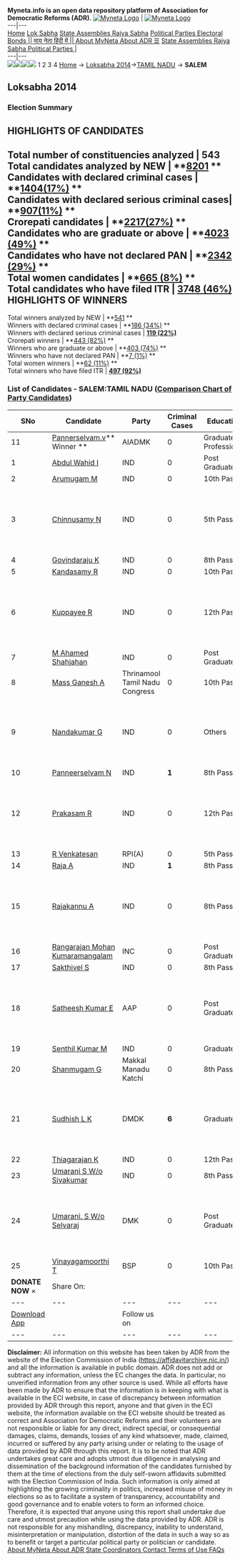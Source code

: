 **Myneta.info is an open data repository platform of Association for Democratic Reforms (ADR).**
[![Myneta Logo](https://www.myneta.info/lib/img/myneta-logo.png)](https://www.myneta.info/) | [![Myneta Logo](https://www.myneta.info/lib/img/adr-logo.png)](https://adrindia.org)  
---|---  
[Home](https://www.myneta.info/) [Lok Sabha](https://www.myneta.info/#ls "Lok Sabha") [ State Assemblies ](https://www.myneta.info/#sa "State Assemblies") [Rajya Sabha](https://www.myneta.info/#rs "Rajya Sabha") [Political Parties ](https://www.myneta.info/party "Political Parties") [ Electoral Bonds ](https://www.myneta.info/electoral_bonds "Electoral Bonds") [ || माय नेता हिंदी में || ](https://translate.google.co.in/translate?prev=hp&hl=en&js=y&u=www.myneta.info&sl=en&tl=hi&history_state0=) [ About MyNeta ](https://adrindia.org/content/about-myneta) [ About ADR ](https://adrindia.org/about-adr/who-we-are) [☰](javascript:void\(0\))
[ State Assemblies ](https://www.myneta.info/#sa "State Assemblies") [ Rajya Sabha ](https://www.myneta.info/#rs "Rajya Sabha") [ Political Parties ](https://www.myneta.info/party "Political Parties")
|   
---|---  
![](https://www.myneta.info/lib/img/banner/banner-1.png)![](https://www.myneta.info/lib/img/banner/banner-2.png)![](https://www.myneta.info/lib/img/banner/banner-3.png)![](https://www.myneta.info/lib/img/banner/banner-4.png)
1  2  3  4 
[Home](https://www.myneta.info/) → [Loksabha 2014](https://www.myneta.info/ls2014/)→[TAMIL NADU](https://www.myneta.info/ls2014/index.php?action=show_constituencies&state_id=22) → **SALEM**
### 
## Loksabha 2014
###  Election Summary 
HIGHLIGHTS OF CANDIDATES  
---  
Total number of constituencies analyzed |  543   
Total candidates analyzed by NEW | **[8201](https://www.myneta.info/ls2014/index.php?action=summary&subAction=candidates_analyzed&sort=candidate#summary) **  
Candidates with declared criminal cases | **[1404(17%)](https://www.myneta.info/ls2014/index.php?action=summary&subAction=crime&sort=candidate#summary) **  
Candidates with declared serious criminal cases| **[907(11%)](https://www.myneta.info/ls2014/index.php?action=summary&subAction=serious_crime&sort=candidate#summary) **  
Crorepati candidates | **[2217(27%)](https://www.myneta.info/ls2014/index.php?action=summary&subAction=crorepati&sort=candidate#summary) **  
Candidates who are graduate or above | **[4023 (49%)](https://www.myneta.info/ls2014/index.php?action=summary&subAction=education&sort=candidate#summary) **  
Candidates who have not declared PAN | **[2342 (29%)](https://www.myneta.info/ls2014/index.php?action=summary&subAction=without_pan&sort=candidate#summary) **  
Total women candidates | **[665 (8%)](https://www.myneta.info/ls2014/index.php?action=summary&subAction=women_candidate&sort=candidate#summary) **  
Total candidates who have filed ITR | [**3748 (46%)**](https://www.myneta.info/ls2014/index.php?action=summary&subAction=filed_itr&sort=candidate#summary)  
HIGHLIGHTS OF WINNERS  
---  
Total winners analyzed by NEW | **[541](https://www.myneta.info/ls2014/index.php?action=summary&subAction=winner_analyzed&sort=candidate#summary) **  
Winners with declared criminal cases | **[186 (34%)](https://www.myneta.info/ls2014/index.php?action=summary&subAction=winner_crime&sort=candidate#summary) **  
Winners with declared serious criminal cases | **[119 (22%)](https://www.myneta.info/ls2014/index.php?action=summary&subAction=winner_serious_crime&sort=candidate#summary)**  
Crorepati winners | **[443 (82%)](https://www.myneta.info/ls2014/index.php?action=summary&subAction=winner_crorepati&sort=candidate#summary) **  
Winners who are graduate or above | **[403 (74%)](https://www.myneta.info/ls2014/index.php?action=summary&subAction=winner_education&sort=candidate#summary) **  
Winners who have not declared PAN | **[7 (1%)](https://www.myneta.info/ls2014/index.php?action=summary&subAction=winner_without_pan&sort=candidate#summary) **  
Total women winners | **[62 (11%)](https://www.myneta.info/ls2014/index.php?action=summary&subAction=winner_women&sort=candidate#summary) **  
Total winners who have filed ITR | [**497 (92%)**](https://www.myneta.info/ls2014/index.php?action=summary&subAction=winner_filed_itr&sort=candidate#summary)  
### List of Candidates - SALEM:TAMIL NADU ([Comparison Chart of Party Candidates](https://www.myneta.info/ls2014/comparisonchart.php?constituency_id=487))
SNo | Candidate| Party| Criminal Cases| Education| Age| Total Assets| Liabilities  
---|---|---|---|---|---|---|---  
11  | [Pannerselvam.v](https://www.myneta.info/ls2014/candidate.php?candidate_id=3938)** Winner ** | AIADMK | 0 | Graduate Professional| 55 | Rs 3,22,68,097 ~ 3 Crore+ | Rs 2,53,282 ~ 2 Lacs+  
1  | [Abdul Wahid I](https://www.myneta.info/ls2014/candidate.php?candidate_id=4290) | IND | 0 | Post Graduate| 31 | Rs 1,800 ~ 1 Thou+ | Rs 0 ~   
2  | [Arumugam M](https://www.myneta.info/ls2014/candidate.php?candidate_id=5693) | IND | 0 | 10th Pass| 73 | Rs 1,10,75,983 ~ 1 Crore+ | Rs 0 ~   
3  | [Chinnusamy N](https://www.myneta.info/ls2014/candidate.php?candidate_id=7185) | IND | 0 | 5th Pass| 47 | ![](https://myneta.info/image_v2.php?myneta_folder=ls2014&candidate_id=7185&col=ta) | ![](https://myneta.info/image_v2.php?myneta_folder=ls2014&candidate_id=7185&col=lia)  
4  | [Govindaraju K](https://www.myneta.info/ls2014/candidate.php?candidate_id=4295) | IND | 0 | 8th Pass| 37 | Rs 17,45,550 ~ 17 Lacs+ | Rs 78,214 ~ 78 Thou+  
5  | [Kandasamy R](https://www.myneta.info/ls2014/candidate.php?candidate_id=4293) | IND | 0 | 10th Pass| 62 | Rs 31,000 ~ 31 Thou+ | Rs 0 ~   
6  | [Kuppayee R](https://www.myneta.info/ls2014/candidate.php?candidate_id=5695) | IND | 0 | 12th Pass| 35 | ![](https://myneta.info/image_v2.php?myneta_folder=ls2014&candidate_id=5695&col=ta) | ![](https://myneta.info/image_v2.php?myneta_folder=ls2014&candidate_id=5695&col=lia)  
7  | [M Ahamed Shahjahan](https://www.myneta.info/ls2014/candidate.php?candidate_id=3831) | IND | 0 | Post Graduate| 45 | Rs 41,00,000 ~ 41 Lacs+ | Rs 0 ~   
8  | [Mass Ganesh A](https://www.myneta.info/ls2014/candidate.php?candidate_id=5698) | Thrinamool Tamil Nadu Congress | 0 | 10th Pass| 53 | Rs 2,75,100 ~ 2 Lacs+ | Rs 0 ~   
9  | [Nandakumar G](https://www.myneta.info/ls2014/candidate.php?candidate_id=4296) | IND | 0 | Others| 38 | ![](https://myneta.info/image_v2.php?myneta_folder=ls2014&candidate_id=4296&col=ta) | ![](https://myneta.info/image_v2.php?myneta_folder=ls2014&candidate_id=4296&col=lia)  
10  | [Panneerselvam N](https://www.myneta.info/ls2014/candidate.php?candidate_id=5706) | IND | **1** | 8th Pass| 39 | Rs 11,35,000 ~ 11 Lacs+ | Rs 4,25,000 ~ 4 Lacs+  
12  | [Prakasam R](https://www.myneta.info/ls2014/candidate.php?candidate_id=5696) | IND | 0 | 12th Pass| 34 | ![](https://myneta.info/image_v2.php?myneta_folder=ls2014&candidate_id=5696&col=ta) | ![](https://myneta.info/image_v2.php?myneta_folder=ls2014&candidate_id=5696&col=lia)  
13  | [R Venkatesan](https://www.myneta.info/ls2014/candidate.php?candidate_id=3832) | RPI(A) | 0 | 5th Pass| 29 | Rs 1,75,000 ~ 1 Lacs+ | Rs 0 ~   
14  | [Raja A](https://www.myneta.info/ls2014/candidate.php?candidate_id=5704) | IND | **1** | 8th Pass| 47 | Rs 19,71,000 ~ 19 Lacs+ | Rs 0 ~   
15  | [Rajakannu A](https://www.myneta.info/ls2014/candidate.php?candidate_id=5702) | IND | 0 | 8th Pass| 31 | ![](https://myneta.info/image_v2.php?myneta_folder=ls2014&candidate_id=5702&col=ta) | ![](https://myneta.info/image_v2.php?myneta_folder=ls2014&candidate_id=5702&col=lia)  
16  | [Rangarajan Mohan Kumaramangalam](https://www.myneta.info/ls2014/candidate.php?candidate_id=7184) | INC | 0 | Post Graduate| 35 | Rs 24,02,04,511 ~ 24 Crore+ | Rs 2,62,29,574 ~ 2 Crore+  
17  | [Sakthivel S](https://www.myneta.info/ls2014/candidate.php?candidate_id=4294) | IND | 0 | 8th Pass| 45 | Rs 31,00,000 ~ 31 Lacs+ | Rs 0 ~   
18  | [Satheesh Kumar E](https://www.myneta.info/ls2014/candidate.php?candidate_id=4292) | AAP | 0 | Post Graduate| 39 | ![](https://myneta.info/image_v2.php?myneta_folder=ls2014&candidate_id=4292&col=ta) | ![](https://myneta.info/image_v2.php?myneta_folder=ls2014&candidate_id=4292&col=lia)  
19  | [Senthil Kumar M](https://www.myneta.info/ls2014/candidate.php?candidate_id=5701) | IND | 0 | Graduate| 35 | Rs 1,49,900 ~ 1 Lacs+ | Rs 0 ~   
20  | [Shanmugam G](https://www.myneta.info/ls2014/candidate.php?candidate_id=5692) | Makkal Manadu Katchi | 0 | 8th Pass| 44 | Rs 25,000 ~ 25 Thou+ | Rs 0 ~   
21  | [Sudhish L K](https://www.myneta.info/ls2014/candidate.php?candidate_id=7183) | DMDK | **6** | Graduate| 47 | ![](https://myneta.info/image_v2.php?myneta_folder=ls2014&candidate_id=7183&col=ta) | ![](https://myneta.info/image_v2.php?myneta_folder=ls2014&candidate_id=7183&col=lia)  
22  | [Thiagarajan K](https://www.myneta.info/ls2014/candidate.php?candidate_id=5703) | IND | 0 | 12th Pass| 40 | Rs 8,56,000 ~ 8 Lacs+ | Rs 1,00,000 ~ 1 Lacs+  
23  | [Umarani S W/o Sivakumar](https://www.myneta.info/ls2014/candidate.php?candidate_id=5694) | IND | 0 | 8th Pass| 41 | Rs 7,30,000 ~ 7 Lacs+ | Rs 0 ~   
24  | [Umarani. S W/o Selvaraj](https://www.myneta.info/ls2014/candidate.php?candidate_id=3937) | DMK | 0 | Post Graduate| 54 | ![](https://myneta.info/image_v2.php?myneta_folder=ls2014&candidate_id=3937&col=ta) | ![](https://myneta.info/image_v2.php?myneta_folder=ls2014&candidate_id=3937&col=lia)  
25  | [Vinayagamoorthi T](https://www.myneta.info/ls2014/candidate.php?candidate_id=5700) | BSP | 0 | 10th Pass| 39 | Rs 1,97,000 ~ 1 Lacs+ | Rs 0 ~   
|  **DONATE NOW** × |  Share On:  | [](https://api.whatsapp.com/send?text=https%3A%2F%2Fmyneta.info%2Fpunjab2022%2Findex.php%3Faction%3Dshow_constituencies%26state_id%3D19) | [](https://www.facebook.com/sharer/sharer.php?u=https%3A%2F%2Fmyneta.info%2Fpunjab2022%2Findex.php%3Faction%3Dshow_constituencies%26state_id%3D19) | [](https://twitter.com/share?url=https%3A%2F%2Fmyneta.info%2Fpunjab2022%2Findex.php%3Faction%3Dshow_constituencies%26state_id%3D19)  
---|---|---|---|---  
| [ Download App ](https://play.google.com/store/apps/details?id=com.webrosoft.myneta1&pcampaignid=pcampaignidMKT-Other-global-all-co-prtnr-py-PartBadge-Mar2515-1) | [](https://play.google.com/store/apps/details?id=com.webrosoft.myneta1&pcampaignid=pcampaignidMKT-Other-global-all-co-prtnr-py-PartBadge-Mar2515-1) |  Follow us on  | [](https://www.facebook.com/adrindia.org/) | [](https://twitter.com/adrspeaks) | [](https://groups.google.com/g/national-election-watch?hl=en&pli=1) | [](https://www.instagram.com/adrspeaks/) | [](https://www.youtube.com/user/adrspeaks) | [](https://sharechat.com/profile/adrspeaks)  
---|---|---|---|---|---|---|---|---  
**Disclaimer:** All information on this website has been taken by ADR from the website of the Election Commission of India (https://affidavitarchive.nic.in/) and all the information is available in public domain. ADR does not add or subtract any information, unless the EC changes the data. In particular, no unverified information from any other source is used. While all efforts have been made by ADR to ensure that the information is in keeping with what is available in the ECI website, in case of discrepancy between information provided by ADR through this report, anyone and that given in the ECI website, the information available on the ECI website should be treated as correct and Association for Democratic Reforms and their volunteers are not responsible or liable for any direct, indirect special, or consequential damages, claims, demands, losses of any kind whatsoever, made, claimed, incurred or suffered by any party arising under or relating to the usage of data provided by ADR through this report. It is to be noted that ADR undertakes great care and adopts utmost due diligence in analysing and dissemination of the background information of the candidates furnished by them at the time of elections from the duly self-sworn affidavits submitted with the Election Commission of India. Such information is only aimed at highlighting the growing criminality in politics, increased misuse of money in elections so as to facilitate a system of transparency, accountability and good governance and to enable voters to form an informed choice. Therefore, it is expected that anyone using this report shall undertake due care and utmost precaution while using the data provided by ADR. ADR is not responsible for any mishandling, discrepancy, inability to understand, misinterpretation or manipulation, distortion of the data in such a way so as to benefit or target a particular political party or politician or candidate. 
[ About MyNeta ](https://adrindia.org/content/about-myneta) [ About ADR ](https://adrindia.org/about-adr/who-we-are) [ State Coordinators ](https://adrindia.org/about-adr/state-coordinators) [ Contact ](https://adrindia.org/contact-us) [ Terms of Use ](https://adrindia.org/content/adr-terms-use) [ FAQs ](https://adrindia.org/content/faqs)
